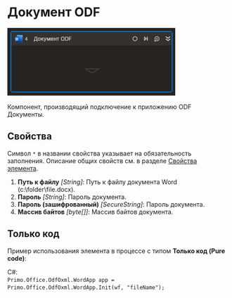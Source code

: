 # Документ ODF

![](../../../../resources/activities/basic/odf/text/Cropped-DocumentODF.png)

Компонент, производящий подключение к приложению ODF Документы.

## Свойства
Символ `*` в названии свойства указывает на обязательность заполнения. Описание общих свойств см. в разделе [Свойства элемента](https://docs.primo-rpa.ru/primo-rpa/primo-studio/process/elements#svoistva-elementa).

1. **Путь к файлу** *[String]*: Путь к файлу документа Word (c:\folder\file.docx).
2. **Пароль** *[String]*: Пароль документа.
3. **Пароль (зашифрованный)** *[SecureString]*: Пароль документа.
4. **Массив байтов** *[byte[]]*: Массив байтов документа.

## Только код
Пример использования элемента в процессе с типом **Только код (Pure code)**:

C#:  
`Primo.Office.OdfOxml.WordApp app = Primo.Office.OdfOxml.WordApp.Init(wf, "fileName");`
